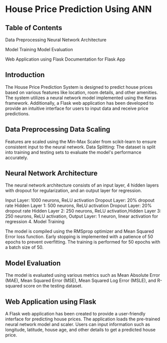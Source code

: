 # House Price Prediction Using ANN

## Table of Contents
 Data Preprocessing Neural Network Architecture 
 
 Model Training Model Evaluation
 
 Web Application using Flask Documentation for Flask App

## Introduction
The House Price Prediction System is designed to predict house prices based on various features like location, room details, and other amenities. The system utilizes a neural network model implemented using the Keras framework. Additionally, a Flask web application has been developed to provide an intuitive interface for users to input data and receive price predictions.

## Data Preprocessing Data Scaling 
Features are scaled using the Min-Max Scaler from scikit-learn to ensure consistent input to the neural network. Data Splitting: The dataset is split into training and testing sets to evaluate the model's performance accurately.

## Neural Network Architecture 
The neural network architecture consists of an input layer, 4 hidden layers with dropout for regularization, and an output layer for regression.

Input Layer: 1000 neurons, ReLU activation Dropout Layer: 20% dropout rate Hidden Layer 1: 500 neurons, ReLU activation Dropout Layer: 20% dropout rate Hidden Layer 2: 250 neurons, ReLU activation,Hidden Layer 3: 250 neurons, ReLU activation, Output Layer: 1 neuron, linear activation for regression 4. Model Training

The model is compiled using the RMSprop optimizer and Mean Squared Error loss function. Early stopping is implemented with a patience of 50 epochs to prevent overfitting. The training is performed for 50 epochs with a batch size of 50.

## Model Evaluation
The model is evaluated using various metrics such as Mean Absolute Error (MAE), Mean Squared Error (MSE), Mean Squared Log Error (MSLE), and R-squared score on the testing dataset.

## Web Application using Flask
A Flask web application has been created to provide a user-friendly interface for predicting house prices. The application loads the pre-trained neural network model and scaler. Users can input information such as longitude, latitude, house age, and other details to get a predicted house price.
